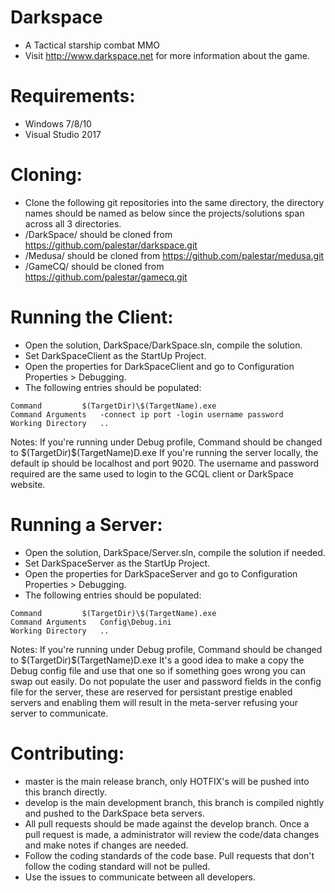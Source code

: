 # Darkspace
* A Tactical starship combat MMO
* Visit http://www.darkspace.net for more information about the game.

# Requirements:
* Windows 7/8/10
* Visual Studio 2017

# Cloning:
* Clone the following git repositories into the same directory, the directory names should be named as below since the projects/solutions span across all 3 directories.
* /DarkSpace/ should be cloned from https://github.com/palestar/darkspace.git
* /Medusa/ should be cloned from https://github.com/palestar/medusa.git
* /GameCQ/ should be cloned from https://github.com/palestar/gamecq.git

# Running the Client:
* Open the solution, DarkSpace/DarkSpace.sln, compile the solution.
* Set DarkSpaceClient as the StartUp Project.
* Open the properties for DarkSpaceClient and go to Configuration Properties > Debugging.
* The following entries should be populated:
```
Command			$(TargetDir)\$(TargetName).exe
Command Arguments	-connect ip port -login username password
Working Directory	..
```
Notes:
If you're running under Debug profile, Command should be changed to $(TargetDir)\$(TargetName)D.exe
If you're running the server locally, the default ip should be localhost and port 9020.
The username and password required are the same used to login to the GCQL client or DarkSpace website.

# Running a Server:
* Open the solution, DarkSpace/Server.sln, compile the solution if needed.
* Set DarkSpaceServer as the StartUp Project.
* Open the properties for DarkSpaceServer and go to Configuration Properties > Debugging.
* The following entries should be populated:
```
Command			$(TargetDir)\$(TargetName).exe
Command Arguments	Config\Debug.ini
Working Directory	..
```
Notes:
If you're running under Debug profile, Command should be changed to $(TargetDir)\$(TargetName)D.exe
It's a good idea to make a copy the Debug config file and use that one so if something goes wrong you can swap out easily.
Do not populate the user and password fields in the config file for the server, these are reserved for persistant prestige enabled servers and enabling them will result in the meta-server refusing your server to communicate.

# Contributing:
* master is the main release branch, only HOTFIX's will be pushed into this branch directly.
* develop is the main development branch, this branch is compiled nightly and pushed to the DarkSpace beta servers. 
* All pull requests should be made against the develop branch. Once a pull request is made, a administrator will review the code/data changes and make notes if changes are needed. 
* Follow the coding standards of the code base. Pull requests that don't follow the coding standard will not be pulled.
* Use the issues to communicate between all developers. 

